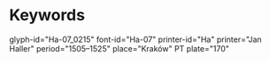 # Keywords
glyph-id="Ha-07_0215"
font-id="Ha-07"
printer-id="Ha"
printer="Jan Haller"
period="1505–1525"
place="Kraków"
PT plate="170"
